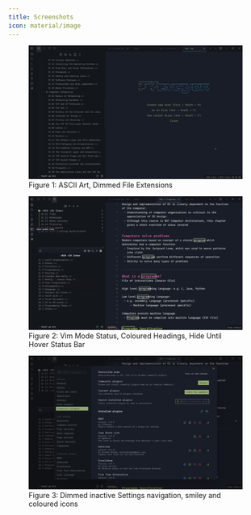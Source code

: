```yaml
---
title: Screenshots
icon: material/image
---
```


<figure markdown="span">
    <img src="../assets/screenshots/showcase1.png" width="800" alt="Figure 1:
    ASCII Art, Dimmed File Extensions">
    <figcaption>Figure 1: ASCII Art, Dimmed File Extensions</figcaption>
</figure>

<figure markdown="span">
    <img src="../assets/screenshots/showcase2.png" width="800" alt="Figure 2:
    Vim Status Mode, Coloured Headings, Hide Until Hover Status Bar">
    <figcaption>Figure 2: Vim Mode Status, Coloured Headings, Hide Until Hover
    Status Bar</figcaption>
</figure>

<figure markdown="span">
    <img src="../assets/screenshots/showcase3.png" width="800" alt="Figure 3:
    Dimmed inactive Settings navigation, smiley and coloured icons">
    <figcaption>Figure 3: Dimmed inactive Settings navigation, smiley and
    coloured icons</figcaption>
</figure>
